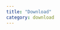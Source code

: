 ```yaml
---
title: "Download"
category: download
---
```

<script setup lang="ts">
  import TheDownload from "@/views/download/TheDownload.vue"
</script>

<TheDownload />
